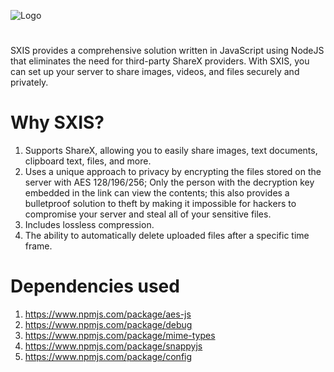![Logo](https://github.com/senator715/SXIS/assets/89423559/bc819c80-d0e8-4ce0-bf89-f1461432abc4)
#
SXIS provides a comprehensive solution written in JavaScript using NodeJS that eliminates the need for third-party ShareX providers. With SXIS, you can set up your server to share images, videos, and files securely and privately.
# Why SXIS?
1. Supports ShareX, allowing you to easily share images, text documents, clipboard text, files, and more.
1. Uses a unique approach to privacy by encrypting the files stored on the server with AES 128/196/256; Only the person with the decryption key embedded in the link can view the contents; this also provides a bulletproof solution to theft by making it impossible for hackers to compromise your server and steal all of your sensitive files.
2. Includes lossless compression.
3. The ability to automatically delete uploaded files after a specific time frame.
# Dependencies used
1. https://www.npmjs.com/package/aes-js
2. https://www.npmjs.com/package/debug
3. https://www.npmjs.com/package/mime-types
4. https://www.npmjs.com/package/snappyjs
5. https://www.npmjs.com/package/config
